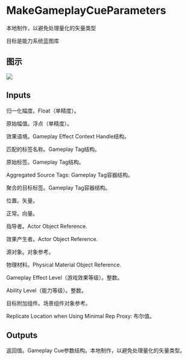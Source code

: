 # MakeGameplayCueParameters

本地制作，以避免处理量化的矢量类型

目标是能力系统蓝图库

## 图示

![]($-20221218-17311462.png)

## Inputs

归一化幅度。Float（单精度）。

原始幅值。浮点（单精度）。

效果语境。Gameplay Effect Context Handle结构。

匹配的标签名称。Gameplay Tag结构。

原始标签。Gameplay Tag结构。

Aggregated Source Tags: Gameplay Tag容器结构。

聚合的目标标签。Gameplay Tag容器结构。

位置。矢量。

正常。向量。

指导者。Actor Object Reference.

效果产生者。Actor Object Reference.

源对象。对象参考。

物理材料。Physical Material Object Reference.

Gameplay Effect Level（游戏效果等级）。整数。

Ability Level（能力等级）。整数。

目标附加组件。场景组件对象参考。

Replicate Location when Using Minimal Rep Proxy: 布尔值。 

## Outputs

返回值。Gameplay Cue参数结构。本地制作，以避免处理量化的矢量类型。
